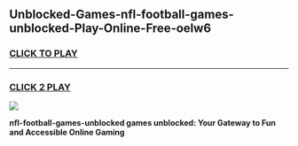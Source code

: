 
## Unblocked-Games-nfl-football-games-unblocked-Play-Online-Free-oelw6
<h3>
<a href="https://premium76.site?title=nfl-football-games-unblocked&ref=26A">CLICK TO PLAY</a></h3>
<hr>

<h3>
<a href="https://premium76.site?title=nfl-football-games-unblocked&ref=26A">CLICK 2 PLAY</a>
  
</h3>

<a href="https://premium76.site?title=nfl-football-games-unblocked&ref=26A"><img src="https://clearcache.store/games.png"></a>


**nfl-football-games-unblocked games unblocked: Your Gateway to Fun and Accessible Online Gaming**
